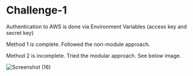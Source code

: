 # Challenge-1

Authentication to AWS is done via Environment Variables (access key and secret key)

Method 1 is complete. Followed the non-module approach.

Method 2 is incomplete. Tried the modular approach. See below image.

![Screenshot (16)](https://user-images.githubusercontent.com/42319581/133437538-9032321f-0f84-4c19-b88e-b240ea40ec40.png)
